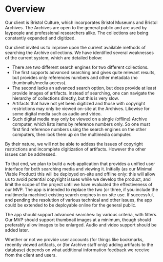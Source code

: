 # Overview

Our client is Bristol Culture, which incorporates Bristol Museums and Bristol
Archives. The Archives are open to the general public and are used by laypeople
and professional researchers alike. The collections are being constantly
expanded and digitized.

Our client invited us to improve upon the current available methods of
searching the Archive collections. We have identified several weaknesses of the
current system, which are detailed below:

* There are two different search engines for two different collections.
* The first supports advanced searching and gives quite relevant results, but
  provides only references numbers and other metadata (no thumbnails/media
  access).
* The second lacks an advanced search option, but does provide at least provide
  images of artifacts. Instead of searching, one can navigate the hierarchy of
  collections directly, but this is very slow.
* Artifacts that have not yet been digitized and those with copyright
  restrictions may only be viewed on-site at the Archives. Likewise for some
  digital media such as audio and video.
* Such digital media may only be viewed on a single (offline) Archive
  computer, which lists items by reference numbers only. So one must first find
  reference numbers using the search engines on the other computers, then look
  them up on the multimedia computer.

By their nature, we will not be able to addess the issues of copyright
restrictions and incomplete digitization of artifacts. However the other issues
can be addressed.

To that end, we plan to build a web application that provides a unified user
interface for both searching media and viewing it. Initially (as our Minimal
Viable Product) this will be deployed on-site and offline only: this will allow
us to avoid potential copyright issues while we develop the product, and limit
the scope of the project until we have evaluated the effectiveness of our
MVP. The app is intended to replace the two (or three, if you include the
multimedia machine) existing search engines in on-site use. If successful, and
pending the resolution of various technical and other issues, the app could be
extended to be deployable online for the general public.

The app should support advanced searches: by various criteria, with filters.
Our MVP should support thumbnail images at a minimum, though should preferably
allow images to be enlarged. Audio and video support should be added later.

Whether or not we provide user accounts (for things like bookmarks, recently
viewed artifacts, or (for Archive staff only) adding artifacts to the database)
depends on what additional information feedback we receive from the client and
users.
